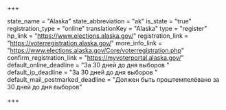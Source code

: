 +++

state_name = "Alaska"
state_abbreviation = "ak"
is_state = "true"
registration_type = "online"
translationKey = "Alaska"
type = "register"
hp_link = "https://www.elections.alaska.gov/"
registration_link = "https://voterregistration.alaska.gov/"
more_info_link = "https://www.elections.alaska.gov/Core/voterregistration.php"
confirm_registration_link = "https://myvoterportal.alaska.gov/"
default_online_deadline = "За 30 дней до дня выборов "
default_ip_deadline = "За 30 дней до дня выборов "
default_mail_postmarked_deadline = "Должен быть проштемпелёвано за 30 дней до дня выборов"

+++